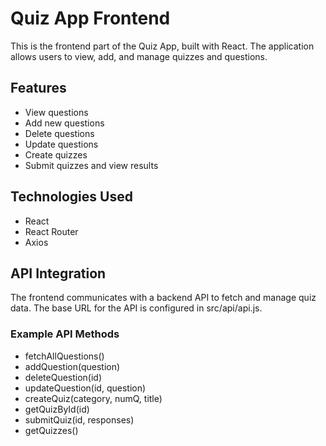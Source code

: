 # Quiz App Frontend

This is the frontend part of the Quiz App, built with React. The application allows users to view, add, and manage quizzes and questions.

## Features

- View questions
- Add new questions
- Delete questions
- Update questions
- Create quizzes
- Submit quizzes and view results

## Technologies Used

- React
- React Router
- Axios

## API Integration

The frontend communicates with a backend API to fetch and manage quiz data. The base URL for the API is configured in src/api/api.js.

### Example API Methods

- fetchAllQuestions()
- addQuestion(question)
- deleteQuestion(id)
- updateQuestion(id, question)
- createQuiz(category, numQ, title)
- getQuizById(id)
- submitQuiz(id, responses)
- getQuizzes()
